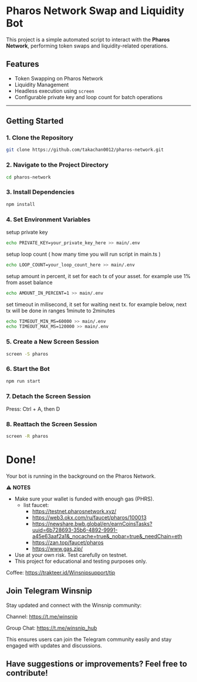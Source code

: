 


# Pharos Network Swap and Liquidity Bot

This project is a simple automated script to interact with the **Pharos Network**, performing token swaps and liquidity-related operations.

## Features

- Token Swapping on Pharos Network
- Liquidity Management
- Headless execution using `screen`
- Configurable private key and loop count for batch operations

---

## Getting Started


### 1. Clone the Repository

```bash
git clone https://github.com/takachan0012/pharos-network.git
```

### 2. Navigate to the Project Directory

```bash
cd pharos-network
```

### 3. Install Dependencies

```bash
npm install
```

### 4. Set Environment Variables

setup private key
```bash
echo PRIVATE_KEY=your_private_key_here >> main/.env
```
setup loop count ( how many time you will run script in main.ts )
```bash
echo LOOP_COUNT=your_loop_count_here >> main/.env
```
setup amount in percent, it set for each tx of your asset. for example use 1% from asset balance
```bash
echo AMOUNT_IN_PERCENT=1 >> main/.env
```
set timeout in milisecond, it set for waiting next tx. for example below, next tx will be done in ranges 1minute to 2minutes
```bash
echo TIMEOUT_MIN_MS=60000 >> main/.env
echo TIMEOUT_MAX_MS=120000 >> main/.env
```

### 5. Create a New Screen Session

```bash
screen -S pharos
```

### 6. Start the Bot

```bash
npm run start
```

### 7. Detach the Screen Session
Press: Ctrl + A, then D

### 8. Reattach the Screen Session

```bash
screen -R pharos
```

# Done!
Your bot is running in the background on the Pharos Network.

⚠️ **NOTES** 
- Make sure your wallet is funded with enough gas (PHRS). 
     - list faucet: 
          - https://testnet.pharosnetwork.xyz/
          - https://web3.okx.com/ru/faucet/pharos/100013
          - https://newshare.bwb.global/en/earnCoinsTasks?uuid=6b728693-35b6-4892-9991-a45e63aaf2a1&_nocache=true&_nobar=true&_needChain=eth
          - https://zan.top/faucet/pharos
          - https://www.gas.zip/
- Use at your own risk. Test carefully on testnet.
- This project for educational and testing purposes only.


Coffee: https://trakteer.id/Winsnipsupport/tip


## **Join Telegram Winsnip**

Stay updated and connect with the Winsnip community:

Channel: https://t.me/winsnip

Group Chat: https://t.me/winsnip_hub

This ensures users can join the Telegram community easily and stay engaged with updates and discussions.



## **Have suggestions or improvements? Feel free to contribute!**
